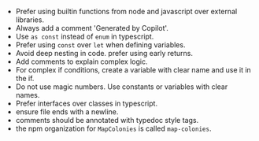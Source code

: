 - Prefer using builtin functions from node and javascript over external libraries.
- Always add a comment 'Generated by Copilot'.
- Use `as const` instead of `enum` in typescript.
- Prefer using `const` over `let` when defining variables.
- Avoid deep nesting in code. prefer using early returns.
- Add comments to explain complex logic.
- For complex if conditions, create a variable with clear name and use it in the if.
- Do not use magic numbers. Use constants or variables with clear names.
- Prefer interfaces over classes in typescript.
- ensure file ends with a newline.
- comments should be annotated with typedoc style tags.
- the npm organization for `MapColonies` is called `map-colonies`.
